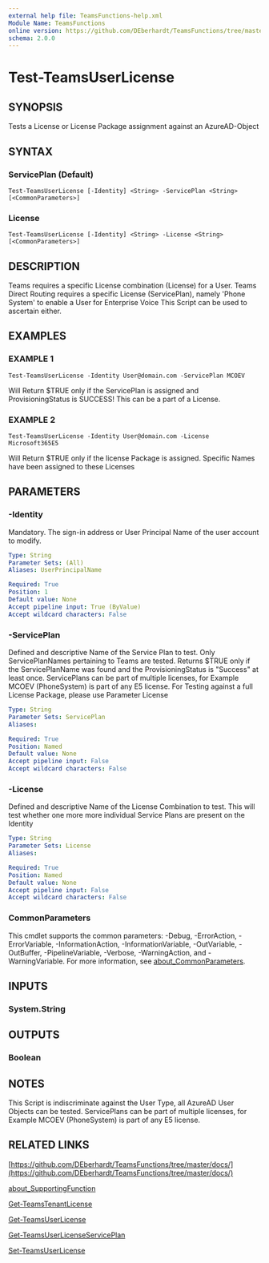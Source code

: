 ```yaml
---
external help file: TeamsFunctions-help.xml
Module Name: TeamsFunctions
online version: https://github.com/DEberhardt/TeamsFunctions/tree/master/docs/
schema: 2.0.0
---
```


# Test-TeamsUserLicense

## SYNOPSIS
Tests a License or License Package assignment against an AzureAD-Object

## SYNTAX

### ServicePlan (Default)
```
Test-TeamsUserLicense [-Identity] <String> -ServicePlan <String> [<CommonParameters>]
```

### License
```
Test-TeamsUserLicense [-Identity] <String> -License <String> [<CommonParameters>]
```

## DESCRIPTION
Teams requires a specific License combination (License) for a User.
Teams Direct Routing requires a specific License (ServicePlan), namely 'Phone System'
to enable a User for Enterprise Voice
This Script can be used to ascertain either.

## EXAMPLES

### EXAMPLE 1
```
Test-TeamsUserLicense -Identity User@domain.com -ServicePlan MCOEV
```

Will Return $TRUE only if the ServicePlan is assigned and ProvisioningStatus is SUCCESS!
This can be a part of a License.

### EXAMPLE 2
```
Test-TeamsUserLicense -Identity User@domain.com -License Microsoft365E5
```

Will Return $TRUE only if the license Package is assigned.
Specific Names have been assigned to these Licenses

## PARAMETERS

### -Identity
Mandatory.
The sign-in address or User Principal Name of the user account to modify.

```yaml
Type: String
Parameter Sets: (All)
Aliases: UserPrincipalName

Required: True
Position: 1
Default value: None
Accept pipeline input: True (ByValue)
Accept wildcard characters: False
```

### -ServicePlan
Defined and descriptive Name of the Service Plan to test.
Only ServicePlanNames pertaining to Teams are tested.
Returns $TRUE only if the ServicePlanName was found and the ProvisioningStatus is "Success" at least once.
ServicePlans can be part of multiple licenses, for Example MCOEV (PhoneSystem) is part of any E5 license.
For Testing against a full License Package, please use Parameter License

```yaml
Type: String
Parameter Sets: ServicePlan
Aliases:

Required: True
Position: Named
Default value: None
Accept pipeline input: False
Accept wildcard characters: False
```

### -License
Defined and descriptive Name of the License Combination to test.
This will test whether one more more individual Service Plans are present on the Identity

```yaml
Type: String
Parameter Sets: License
Aliases:

Required: True
Position: Named
Default value: None
Accept pipeline input: False
Accept wildcard characters: False
```

### CommonParameters
This cmdlet supports the common parameters: -Debug, -ErrorAction, -ErrorVariable, -InformationAction, -InformationVariable, -OutVariable, -OutBuffer, -PipelineVariable, -Verbose, -WarningAction, and -WarningVariable. For more information, see [about_CommonParameters](http://go.microsoft.com/fwlink/?LinkID=113216).

## INPUTS

### System.String
## OUTPUTS

### Boolean
## NOTES
This Script is indiscriminate against the User Type, all AzureAD User Objects can be tested.
ServicePlans can be part of multiple licenses, for Example MCOEV (PhoneSystem) is part of any E5 license.

## RELATED LINKS

[https://github.com/DEberhardt/TeamsFunctions/tree/master/docs/](https://github.com/DEberhardt/TeamsFunctions/tree/master/docs/)

[about_SupportingFunction]()

[Get-TeamsTenantLicense]()

[Get-TeamsUserLicense]()

[Get-TeamsUserLicenseServicePlan]()

[Set-TeamsUserLicense]()

